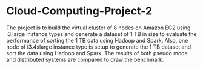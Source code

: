 # Cloud-Computing-Project-2

The project is to build the virtual cluster of 8 nodes on Amazon EC2 using i3.large instance types and generate a dataset of 1 TB in size to evaluate the performance of sorting the 1 TB data using Hadoop and Spark. Also, one node of i3.4xlarge instance type is setup to generate the 1 TB dataset and sort the data using Hadoop and Spark. The results of both pseudo mode and distributed systems are compared to draw the benchmark.
